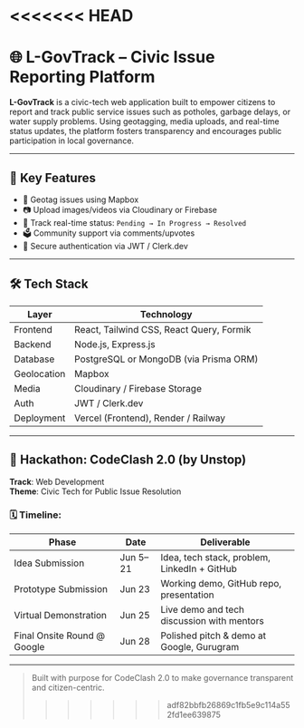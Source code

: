 <<<<<<< HEAD
=======
# 🌐 L-GovTrack – Civic Issue Reporting Platform

**L-GovTrack** is a civic-tech web application built to empower citizens to report and track public service issues such as potholes, garbage delays, or water supply problems. Using geotagging, media uploads, and real-time status updates, the platform fosters transparency and encourages public participation in local governance.

---

## 🚀 Key Features

- 📍 Geotag issues using Mapbox
- 📷 Upload images/videos via Cloudinary or Firebase
- 🔁 Track real-time status: `Pending → In Progress → Resolved`
- 🗳 Community support via comments/upvotes
- 🔐 Secure authentication via JWT / Clerk.dev

---

## 🛠️ Tech Stack

| Layer       | Technology                             |
|------------|-----------------------------------------|
| Frontend   | React, Tailwind CSS, React Query, Formik |
| Backend    | Node.js, Express.js                     |
| Database   | PostgreSQL or MongoDB (via Prisma ORM)  |
| Geolocation| Mapbox                                  |
| Media      | Cloudinary / Firebase Storage           |
| Auth       | JWT / Clerk.dev                         |
| Deployment | Vercel (Frontend), Render / Railway     |

---

## 🎯 Hackathon: CodeClash 2.0 (by Unstop)

**Track**: Web Development  
**Theme**: Civic Tech for Public Issue Resolution

### 🗓️ Timeline:

| Phase                         | Date              | Deliverable                                   |
|------------------------------|-------------------|-----------------------------------------------|
| Idea Submission              | Jun 5–21          | Idea, tech stack, problem, LinkedIn + GitHub  |
| Prototype Submission         | Jun 23            | Working demo, GitHub repo, presentation       |
| Virtual Demonstration        | Jun 25            | Live demo and tech discussion with mentors    |
| Final Onsite Round @ Google  | Jun 28            | Polished pitch & demo at Google, Gurugram     |

---

> Built with purpose for CodeClash 2.0 to make governance transparent and citizen-centric.
>>>>>>> adf82bbfb26869c1fb5e9c114a552fd1ee639875
